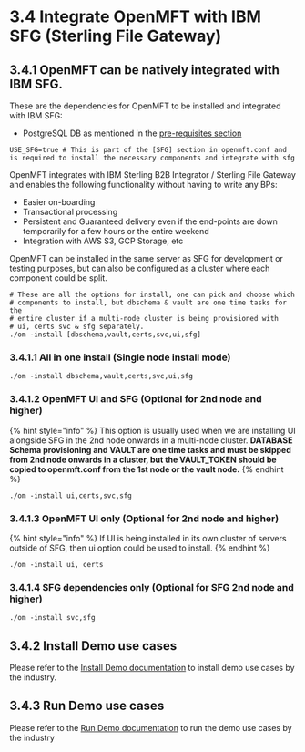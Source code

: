 # 3.4 Integrate OpenMFT with IBM SFG \(Sterling File Gateway\)

## 3.4.1 OpenMFT can be natively integrated with IBM SFG.

These are the dependencies for OpenMFT to be installed and integrated with IBM SFG:

* PostgreSQL DB as mentioned in the [pre-requisites section](pre-requisites.md)

```text
USE_SFG=true # This is part of the [SFG] section in openmft.conf and is required to install the necessary components and integrate with sfg
```

OpenMFT integrates with IBM Sterling B2B Integrator / Sterling File Gateway and enables the following functionality without having to write any BPs:

* Easier on-boarding
* Transactional processing
* Persistent and Guaranteed delivery even if the end-points are down temporarily for a few hours or the entire weekend
* Integration with AWS S3, GCP Storage, etc

OpenMFT can be installed in the same server as SFG for development or testing purposes, but can also be configured as a cluster where each component could be split. 

```text
# These are all the options for install, one can pick and choose which 
# components to install, but dbschema & vault are one time tasks for the 
# entire cluster if a multi-node cluster is being provisioned with 
# ui, certs svc & sfg separately.
./om -install [dbschema,vault,certs,svc,ui,sfg]
```

### 3.4.1.1 All in one install \(Single node install mode\)

```text
./om -install dbschema,vault,certs,svc,ui,sfg
```

### 3.4.1.2 OpenMFT UI and SFG \(Optional for 2nd node and higher\)

{% hint style="info" %}
This option is usually used when we are installing UI alongside SFG in the 2nd node onwards in a multi-node cluster.  **DATABASE Schema provisioning and VAULT are one time tasks and must be skipped from 2nd node onwards in a cluster, but the VAULT\_TOKEN should be copied to openmft.conf from the 1st node or the vault node.** 
{% endhint %}

```text
./om -install ui,certs,svc,sfg
```

### 3.4.1.3 OpenMFT UI only \(Optional for 2nd node and higher\)

{% hint style="info" %}
If UI is being installed in its own cluster of servers outside of SFG, then ui option could be used to install.
{% endhint %}

```text
./om -install ui, certs
```

### 3.4.1.4 SFG dependencies only \(Optional for SFG 2nd node and higher\)

```text
./om -install svc,sfg
```

## 3.4.2 Install Demo use cases

Please refer to the [Install Demo documentation](3.3-install-openmft-as-a-standalone-server.md#3-3-2-install-demo-use-cases) to install demo use cases by the industry. 

## 3.4.3 Run Demo use cases

Please refer to the [Run Demo documentation](3.3-install-openmft-as-a-standalone-server.md#3-3-3-run-demos) to run the demo use cases by the industry

